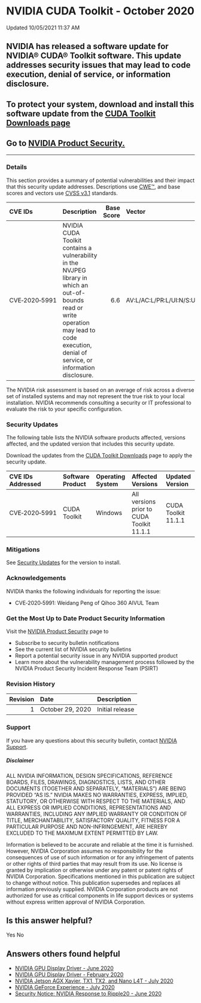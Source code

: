 

 NVIDIA CUDA Toolkit - October 2020
=====================================================




 Updated 10/05/2021 11:37 AM



NVIDIA has released a software update for NVIDIA® CUDA® Toolkit software. This update addresses security issues that may lead to code execution, denial of service, or information disclosure.
----------------------------------------------------------------------------------------------------------------------------------------------------------------------------------------------


To protect your system, download and install this software update from the [CUDA Toolkit Downloads page](https://developer.nvidia.com/cuda-toolkit)
---------------------------------------------------------------------------------------------------------------------------------------------------


Go to [NVIDIA Product Security.](https://www.nvidia.com/security/)
------------------------------------------------------------------






---




### Details


This section provides a summary of potential vulnerabilities and their impact that this security update addresses. Descriptions use [CWE™](https://cwe.mitre.org/), and base scores and vectors use [CVSS v3.1](https://www.first.org/cvss/v3.1/user-guide) standards.


| CVE IDs | Description | Base Score | Vector |
|:--------------|:-----------------------------------------------------------------------------------------------------------------------------------------------------------------------------------------------|-------------:|:------------------------------------|
| CVE‑2020‑5991 | NVIDIA CUDA Toolkit contains a vulnerability in the NVJPEG library in which an out-of-bounds read or write operation may lead to code execution, denial of service, or information disclosure. | 6.6 | AV:L/AC:L/PR:L/UI:N/S:U/C:L/I:L/A:H |
The NVIDIA risk assessment is based on an average of risk across a diverse set of installed systems and may not represent the true risk to your local installation. NVIDIA recommends consulting a security or IT professional to evaluate the risk to your specific configuration.


### Security Updates


The following table lists the NVIDIA software products affected, versions affected, and the updated version that includes this security update.


Download the updates from the [CUDA Toolkit Downloads](https://developer.nvidia.com/cuda-toolkit) page to apply the security update.


| CVE IDs Addressed | Software Product | Operating System | Affected Versions | Updated Version |
|:--------------------|:-------------------|:-------------------|:------------------------------------------|:--------------------|
| CVE‑2020‑5991 | CUDA Toolkit | Windows | All versions prior to CUDA Toolkit 11.1.1 | CUDA Toolkit 11.1.1 |
### Mitigations


See [Security Updates](#security-updates) for the version to install.


### Acknowledgements


NVIDIA thanks the following individuals for reporting the issue:


* CVE‑2020‑5991: Weidang Peng of Qihoo 360 AIVUL Team


### Get the Most Up to Date Product Security Information


Visit the [NVIDIA Product Security](https://www.nvidia.com/security) page to


* Subscribe to security bulletin notifications
* See the current list of NVIDIA security bulletins
* Report a potential security issue in any NVIDIA supported product
* Learn more about the vulnerability management process followed by the NVIDIA Product Security Incident Response Team (PSIRT)


### Revision History


| Revision | Date | Description |
|-----------:|:-----------------|:----------------|
| 1 | October 29, 2020 | Initial release |
### Support


If you have any questions about this security bulletin, contact [NVIDIA Support](https://www.nvidia.com/object/support.html).


##### Disclaimer


ALL NVIDIA INFORMATION, DESIGN SPECIFICATIONS, REFERENCE BOARDS, FILES, DRAWINGS, DIAGNOSTICS, LISTS, AND OTHER DOCUMENTS (TOGETHER AND SEPARATELY, “MATERIALS”) ARE BEING PROVIDED “AS IS.” NVIDIA MAKES NO WARRANTIES, EXPRESS, IMPLIED, STATUTORY, OR OTHERWISE WITH RESPECT TO THE MATERIALS, AND ALL EXPRESS OR IMPLIED CONDITIONS, REPRESENTATIONS AND WARRANTIES, INCLUDING ANY IMPLIED WARRANTY OR CONDITION OF TITLE, MERCHANTABILITY, SATISFACTORY QUALITY, FITNESS FOR A PARTICULAR PURPOSE AND NON-INFRINGEMENT, ARE HEREBY EXCLUDED TO THE MAXIMUM EXTENT PERMITTED BY LAW.


Information is believed to be accurate and reliable at the time it is furnished. However, NVIDIA Corporation assumes no responsibility for the consequences of use of such information or for any infringement of patents or other rights of third parties that may result from its use. No license is granted by implication or otherwise under any patent or patent rights of NVIDIA Corporation. Specifications mentioned in this publication are subject to change without notice. This publication supersedes and replaces all information previously supplied. NVIDIA Corporation products are not authorized for use as critical components in life support devices or systems without express written approval of NVIDIA Corporation.










Is this answer helpful?
-----------------------



Yes
No







Answers others found helpful
----------------------------


* [ NVIDIA GPU Display Driver - June 2020](/app/answers/detail/a_id/5031/related/1)
* [ NVIDIA GPU Display Driver - February 2020](/app/answers/detail/a_id/4996/related/1)
* [ NVIDIA Jetson AGX Xavier, TX1, TX2, and Nano L4T - July 2020](/app/answers/detail/a_id/5039/related/1)
* [ NVIDIA GeForce Experience - July 2020](/app/answers/detail/a_id/5038/related/1)
* [Security Notice: NVIDIA Response to Ripple20 - June 2020](/app/answers/detail/a_id/5033/related/1)








